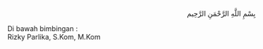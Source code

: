 <p align="right">
بِسْمِ اللَّهِ الرَّحْمَنِ الرَّحِيم 
</p>

Di bawah bimbingan :<br>
Rizky Parlika, S.Kom, M.Kom
